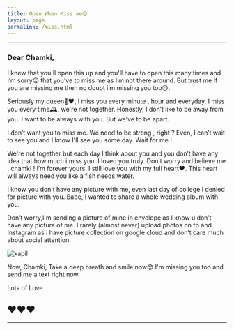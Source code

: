 ```yaml
---
title: Open When Miss me😥
layout: page
permalink: /miss.html
---
```


---

### Dear Chamki,

I knew that you'll open this up and you'll have to open this many times
and I’m sorry😥 that you’ve to miss me as I’m not there around. But trust me If you are missing me then no doubt i’m missing you too😓.

Seriously my queen👰❤, I miss you every minute , hour and everyday. I miss you every time🕰, we're not together. Honestly, I don’t like to be away from you. I want to be always with you. But we've to be apart.

I don’t want you to miss me. We need to be strong , right ? Even, I can’t wait to see you and I know I'll see you some day. Wait for me !

We're not together but each day I think about you and you don’t have 
any idea that how much i miss you. I loved you truly. Don’t worry and 
believe me , chamki ! I’m forever yours. I still love you with my full heart❤. This heart will always need you like a fish needs water.

I know you don’t have any picture with me, even last day of college I denied for picture with you. Babe, I wanted to share a whole wedding album with you.

Don’t worry,I'm sending a picture of mine in envelope as I know u don’t have any picture of me. I rarely (almost never)upload photos on fb and Instagram as i have picture collection on google cloud and don’t care much about social attention.

![kapil][photo]

Now, Chamki, Take a deep breath and smile now😊.I'm missing you too and
send me a text right now.

Lots of Love 

❤❤❤
---

---


[photo]: https://scontent.fdel3-1.fna.fbcdn.net/v/t1.0-9/fr/cp0/e15/q65/39130024_146787332900481_2960427524414242816_n.jpg?_nc_cat=0&efg=eyJpIjoidCJ9&oh=eb1815c162a5af068f77c35718879bf3&oe=5C006F67 "Kapil"
